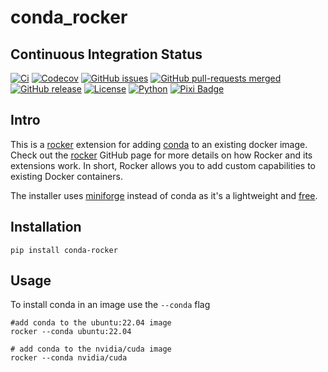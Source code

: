 # conda_rocker

## Continuous Integration Status

[![Ci](https://github.com/blooop/conda_rocker/actions/workflows/ci.yml/badge.svg?branch=main)](https://github.com/blooop/conda_rocker/actions/workflows/ci.yml?query=branch%3Amain)
[![Codecov](https://codecov.io/gh/blooop/conda_rocker/branch/main/graph/badge.svg?token=Y212GW1PG6)](https://codecov.io/gh/blooop/conda_rocker)
[![GitHub issues](https://img.shields.io/github/issues/blooop/conda_rocker.svg)](https://GitHub.com/blooop/conda_rocker/issues/)
[![GitHub pull-requests merged](https://badgen.net/github/merged-prs/blooop/conda_rocker)](https://github.com/blooop/conda_rocker/pulls?q=is%3Amerged)
[![GitHub release](https://img.shields.io/github/release/blooop/conda_rocker.svg)](https://GitHub.com/blooop/conda_rocker/releases/)
[![License](https://img.shields.io/github/license/blooop/conda_rocker)](https://opensource.org/license/mit/)
[![Python](https://img.shields.io/badge/python-3.8%20%7C%203.9%20%7C%203.10%20%7C%203.11%20%7C%203.12-blue)](https://www.python.org/downloads/)
[![Pixi Badge](https://img.shields.io/endpoint?url=https://raw.githubusercontent.com/prefix-dev/pixi/main/assets/badge/v0.json)](https://pixi.sh)

## Intro

This is a [rocker](https://github.com/tfoote/rocker) extension for adding [conda](https://github.com/conda/conda) to an existing docker image.  Check out the [rocker](https://github.com/osrf/rocker) GitHub page for more details on how Rocker and its extensions work. In short, Rocker allows you to add custom capabilities to existing Docker containers.

The installer uses [miniforge](https://github.com/conda-forge/miniforge) instead of conda as it's a lightweight and [free](https://stackoverflow.com/questions/60532678/what-is-the-difference-between-miniconda-and-miniforge). 


## Installation

```
pip install conda-rocker
```

## Usage

To install conda in an image use the `--conda` flag

```
#add conda to the ubuntu:22.04 image
rocker --conda ubuntu:22.04

# add conda to the nvidia/cuda image
rocker --conda nvidia/cuda
```

